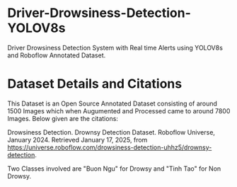 # Driver-Drowsiness-Detection-YOLOV8s
Driver Drowsiness Detection System with Real time Alerts using YOLOV8s and Roboflow Annotated Dataset.

# Dataset Details and Citations
This Dataset is an Open Source Annotated Dataset consisting of around 1500 Images which when Augumented and Processed came to around 7800 Images.
Below given are the citations:

Drowsiness Detection. Drownsy Detection Dataset. Roboflow Universe, January 2024. Retrieved January 17, 2025, from https://universe.roboflow.com/drowsiness-detection-uhhz5/drownsy-detection.

Two Classes involved are "Buon Ngu" for Drowsy and "Tinh Tao" for Non Drowsy.
